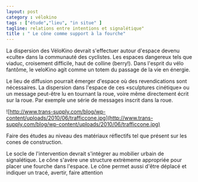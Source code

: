 ```yaml
---
layout: post  
category : vélokino  
tags : ["étude","lieu", "in situe" ]  
tagline: relations entre intentions et signalétique"  
title : " Le cône comme support à la fourche"
---
```



La dispersion des VéloKino devrait s'effectuer autour d'espace devenu «culte» dans la communauté des cyclistes.  Les espaces dangereux tels que viaduc,  croisement difficile,  haut de colline (berry!).  Dans l'esprit du vélo fantôme,  le veloKino agit comme un totem du passage de la vie en énergie. 


Le lieu de diffusion pourrait émerger d'espace où des revendications sont nécessaires.  La dispersion dans l'espace de ces «sculptures cinétique» ou un message peut-être lu en tournant la roue,  voire même directement écrit sur la roue.  Par exemple une série de messages inscrit dans la roue.


![http://www.trans-supply.com/blog/wp-content/uploads/2010/06/trafficcone.jpg](http://www.trans-supply.com/blog/wp-content/uploads/2010/06/trafficcone.jpg)

Faire des études au niveau des matériaux réflectifs tel que présent sur les cones de construction. 

Le socle de l'intervention devrait s'intégrer au mobilier urbain de signalétique.  Le cône s'avère une structure extrèmeme appropriée pour placer une fourche dans l'espace.  Le cône permet aussi d'être déplacé et indiquer un tracé,  avertir,  faire attention
